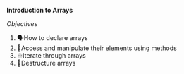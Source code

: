 **Introduction to Arrays**

*Objectives*
1.	🗣️How to declare arrays
2.	🔑Access and manipulate their elements using methods
3.	♾️Iterate through arrays
4.	🚧Destructure arrays

